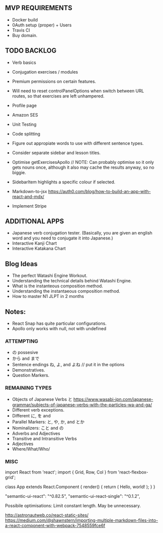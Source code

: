 ## MVP REQUIREMENTS
- Docker build
- 0Auth setup (proper) + Users
- Travis CI
- Buy domain.

## TODO BACKLOG
- Verb basics
- Conjugation exercises / modules
- Premium permissions on certain features.  
- Will need to reset controlPanelOptions when switch between URL routes, so that exercises are left unhampered. 
- Profile page
- Amazon SES

- Unit Testing
- Code splitting
- Figure out appropiate words to use with different sentence types.
- Consider separate sidebar and lesson titles.
- Optimise getExercisesApollo     // NOTE: Can probably optimise so it only gets nouns once, although it also may cache the results anyway, so no biggie.
- SidebarItem highlights a specific colour if selected. 
- Markdown-to-jsx https://auth0.com/blog/how-to-build-an-app-with-react-and-mdx/
- Implement Stripe

## ADDITIONAL APPS
- Japanese verb conjugation tester. (Basically, you are given an english word and you need to conjugate it into Japanese.)
- Interactive Kanji Chart
- Interactive Katakana Chart

## Blog Ideas

- The perfect Watashi Engine Workout.
- Understanding the technical details behind Watashi Engine.
- What is the instanteous composition method.
- Understanding the instantaeous composition method.
- How to master N1 JLPT in 2 months

## Notes: 

- React Snap has quite particular configurations. 
- Apollo only works with null, not with undefined

### ATTEMPTING
- の possesive
- から and まで
- Sentence endings ね, よ, and よね // put it in the options
- Demonstratives.
- Question Markers.

### REMAINING TYPES
- Objects of Japanese Verbs と https://www.wasabi-jpn.com/japanese-grammar/subjects-of-japanese-verbs-with-the-particles-wa-and-ga/
- Different verb exceptions.
- Different に, を and
- Parallel Markers: と, や, か, and とか
- Nominalizers: こと and の
- Adverbs and Adjectives
- Transitive and Intransitive Verbs
- Adjectives
- Where/What/Who/

### MISC

import React from 'react'; import { Grid, Row, Col } from 'react-flexbox-grid';

class App extends React.Component { render() { return ( Hello, world! ); } }

"semantic-ui-react": "^0.82.5", "semantic-ui-react-single": "^0.1.2",

Possibile optimisations: Limit constant length. May be unnecessary.

http://astronautweb.co/react-static-sites/
https://medium.com/@shawnstern/importing-multiple-markdown-files-into-a-react-component-with-webpack-7548559fce6f